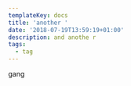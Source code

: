 ```yaml
---
templateKey: docs
title: 'another '
date: '2018-07-19T13:59:19+01:00'
description: and anothe r
tags:
  - tag
---
```

gang
